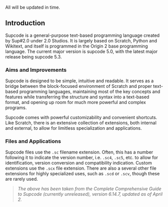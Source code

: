 All will be updated in time.

## Introduction

Supcode is a general-purpose text-based programming language created by Sup#2.0 under 2.0 Studios. It is largely based on Scratch, Python and Wikitext, and itself is programmed in the Origin 2 base programming language. The current major version is supcode 5.0, with the latest major release being supcode 5.3.

### Aims and Improvements

Supcode is designed to be simple, intuitive and readable. It serves as a bridge between the block-focused environment of Scratch and proper text-based programming languages, maintaining most of the key concepts and features while transferring the structure and syntax into a text-based format, and opening up room for much more powerful and complex programs.

Supcode comes with powerful customizability and convenient shortcuts. Like Scratch, there is an extensive collection of extensions, both internal and external, to allow for limitless specialization and applications.

### Files and Applications

Supcode files use the `.sc` filename extension. Often, this has a number following it to indicate the version number, i.e. `.sc4`, `.sc5`, etc. to allow for identification, version conversion and compatibility indication. Custom extensions use the `.scx` file extension. There are also a several other file extensions for highly specialized uses, such as `.scd` or `.scv`, though these are rarely used.

> *The above has been taken from the Complete Comprehensive Guide to Supcode (currently unreleased), version 6.14.7, updated as of April 2.*
